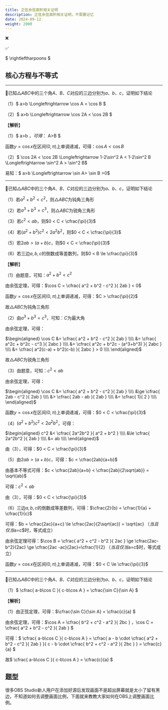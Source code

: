 ```yaml
---
title: 正弦余弦面积相关证明
description: 正弦余弦面积相关证明，不需要记忆
date: 2024-09-12
weight: 2000
---
```


<style>
th, td {
  border: 1px solid rgb(190, 190, 190);
}
</style>

&#10060;

&#9989;

$ \rightleftharpoons $


## 核心方程与不等式




---

&#128311;已知$\triangle ABC$中的三个角$A、B、C$对应的三边分别为$a、b、c$，证明如下结论

（1）$ a>b \Longleftrightarrow \cos A < \cos B $

（2）$ a>b \Longleftrightarrow \cos 2A < \cos 2B $




【**解析**】

（1）$ a>b $，可得：$ A>B $

函数$y=\cos x$在区间$(0,\pi)$上单调递减，可得：$\cos A < \cos B$

（2）$  \cos 2A < \cos 2B \Longleftrightarrow  1-2\sin^2 A < 1-2\sin^2 B \Longleftrightarrow  \sin^2 A > \sin^2 B$

易知：$ a>b \Longleftrightarrow  \sin A> \sin B >0$




---

&#128311;已知$\triangle ABC$中的三个角$A、B、C$对应的三边分别为$a、b、c$，证明如下结论

（1）若$a^2+b^2<c^2$，则$\triangle ABC$为钝角三角形

（2）若$a^3+b^3=c^3$，则$\triangle ABC$为锐角三角形

（3）若$c^2 < ab$，则$0 < C < \cfrac{\pi}{3}$

（4）若$(a^2+b^2)c^2  < 2a^2b^2$，则$0 < C < \cfrac{\pi}{3}$

（5）若$2ab>(a+b)c$，则$0 < C < \cfrac{\pi}{3}$

（6）若三边$a,b,c$的倒数成等差数列，则$0 < B \le \cfrac{\pi}{3}$

【**解析**】

（1）由题意，可知：$a^2+b^2<c^2$

由余弦定理，可得：$\cos C = \cfrac{ a^2 + b^2 - c^2 }{ 2ab } < 0$

函数$y=\cos x$在区间$(0,\pi)$上单调递减，可得：$C > \cfrac{\pi}{2}$

故$\triangle ABC$为钝角三角形

（2）由$a^3+b^3=c^3$，可知：$C$为最大角

由余弦定理，可得：

$\begin{aligned}
\cos C &= \cfrac{ a^2 + b^2 - c^2 }{ 2ab } \\\\
&= \cfrac{ a^2c + b^2c - c^3 }{ 2abc } \\\\
&= \cfrac{ a^2c + b^2c - (a^3+b^3) }{ 2abc } \\\\
&= \cfrac{ a^2(c-a) + b^2(c-b) }{ 2abc } > 0 \\\\
\end{aligned}$

故$\triangle ABC$为锐角三角形

（3）由题意，可知：$c^2 < ab$

由余弦定理，可得：

$\begin{aligned}
\cos C &= \cfrac{ a^2 + b^2 - c^2 }{ 2ab } \\\\
&\ge \cfrac{ 2ab - c^2 }{ 2ab } \\\\
&> \cfrac{ 2ab - ab }{ 2ab } \\\\
&= \cfrac{ 1}{ 2 }  \\\\
\end{aligned}$

函数$y=\cos x$在区间$(0,\pi)$上单调递减，可得：$0 < C < \cfrac{\pi}{3}$

（4）$(a^2+b^2)c^2  < 2a^2b^2$，可得：

$\begin{aligned}
c^2 &< \cfrac{ 2a^2b^2 }{ a^2 + b^2 } \\\\
&\le \cfrac{ 2a^2b^2 }{ 2ab }  \\\\
&= ab \\\\
\end{aligned}$

由（3），可得：$0 < C < \cfrac{\pi}{3}$

（5）由$2ab>(a+b)c$，可得：$c < \cfrac{2ab}{a+b}$

由基本不等式可得：$c < \cfrac{2ab}{a+b} < \cfrac{2ab}{2\sqrt{ab}} = \sqrt{ab}$

可得：$c^2 < ab$

由（3），可得：$0 < C < \cfrac{\pi}{3}$

（6）三边$a,b,c$的倒数成等差数列，可得：$\cfrac{2}{b} = \cfrac{1}{a} + \cfrac{1}{c}$

可得：$b = \cfrac{2ac}{a+c} \le \cfrac{2ac}{2\sqrt{ac}} = \sqrt{ac} $（当且仅当$a=c$时，等式成立）

由余弦定理可得：$\cos B = \cfrac{ a^2 + c^2 - b^2 }{ 2ac } \ge \cfrac{2ac-b^2}{2ac} \ge \cfrac{2ac -ac}{2ac}=\cfrac{1}{2} $（当且仅当$a=c$时，等式成立）

函数$y=\cos x$在区间$(0,\pi)$上单调递减，可得：$0 < C \le \cfrac{\pi}{3}$



---

&#128311;已知$\triangle ABC$中的三个角$A、B、C$对应的三边分别为$a、b、c$，证明如下结论

（1）$  \cfrac{ a-b\cos C }{ c-b\cos A } = \cfrac{\sin C}{\sin A} $




【**解析**】

（1）由正弦定理，可得：$\cfrac{\sin C}{\sin A} = \cfrac{c}{a} $

由余弦定理，可得：$\cos A = \cfrac{ b^2 + c^2 - a^2 }{ 2bc } $，$\cos C = \cfrac{ a^2 + b^2 - c^2 }{ 2ab } $

可得：$ \cfrac{ a-b\cos C }{ c-b\cos A } = \cfrac{ a - b \cdot \cfrac{ a^2 + b^2 - c^2 }{ 2ab } }{ c - b \cdot \cfrac{ b^2 + c^2 - a^2 }{ 2bc } } = \cfrac{c}{a} $

故$  \cfrac{ a-b\cos C }{ c-b\cos A } = \cfrac{c}{a} $




## 题型



很多OBS Studio新人用户在添加好源后发现画面不是超出屏幕就是太小了留有黑边，不知道如何去调整画面比例，下面就来教教大家如何在OBS上调整画面比例。




